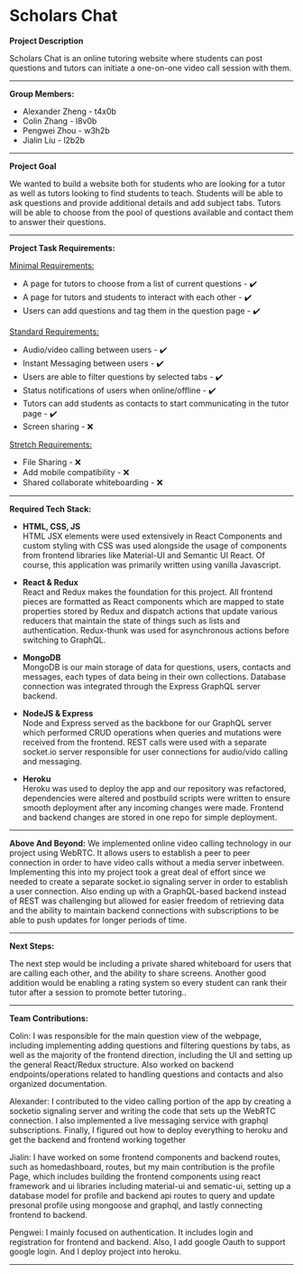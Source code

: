 
# Scholars Chat

**Project Description**

Scholars Chat is an online tutoring website where students can post questions and tutors can initiate a one-on-one video call session with them.

---
**Group Members:**
* Alexander Zheng - t4x0b
* Colin Zhang - l8v0b
* Pengwei Zhou - w3h2b
* Jialin Liu - l2b2b

---
**Project Goal**

We wanted to build a website both for students who are looking for a tutor as well as tutors looking to find students to teach. Students will be able to ask questions and provide additional details and add subject tabs. Tutors will be able to choose from the pool of questions available and contact them to answer their questions.

---
**Project Task Requirements:**

<ins>Minimal Requirements:</ins>
* A page for tutors to choose from a list of current questions -   :heavy_check_mark:
* A page for tutors and students to interact with each other -   :heavy_check_mark:
* Users can add questions and tag them in the question page -   :heavy_check_mark:

<ins>Standard Requirements:</ins>
* Audio/video calling between users -   :heavy_check_mark:
* Instant Messaging between users -   :heavy_check_mark:
* Users are able to filter questions by selected tabs -   :heavy_check_mark:
* Status notifications of users when online/offline -   :heavy_check_mark:
* Tutors can add students as contacts to start communicating in the tutor page -   :heavy_check_mark:
* Screen sharing -   :x:

<ins>Stretch Requirements:</ins>
* File Sharing -   :x:
* Add mobile compatibility -   :x:
* Shared collaborate whiteboarding -   :x:

---

**Required Tech Stack:**
* **HTML, CSS, JS**  
	HTML JSX elements were used extensively in React Components and custom styling with CSS was used alongside the usage of components from frontend libraries like Material-UI and Semantic UI React. Of course, this application was primarily written using vanilla Javascript.

* **React & Redux**  
	React and Redux makes the foundation for this project. All frontend pieces are formatted as React components which are mapped to state properties stored by Redux and dispatch actions that update various reducers that maintain the state of things such as lists and authentication. Redux-thunk was used for asynchronous actions before switching to GraphQL.

* **MongoDB**  
    MongoDB is our main storage of data for questions, users, contacts and messages, each types of data being in their own collections. Database connection was integrated through the Express GraphQL server backend.
    
* **NodeJS & Express**  
    Node and Express served as the backbone for our GraphQL server which performed CRUD operations when queries and mutations were received from the frontend. REST calls were used with a separate socket.io server responsible for user connections for audio/vido calling and messaging.
        
* **Heroku**  
    Heroku was used to deploy the app and our repository was refactored, dependencies were altered and postbuild scripts were written to ensure smooth deployment after any incoming changes were made. Frontend and backend changes are stored in one repo for simple deployment.
---
**Above And Beyond:**
We implemented online video calling technology in our project using WebRTC. It allows users to establish a peer to peer connection in order to have video calls without a media server inbetween. Implementing this into my project took a great deal of effort since we needed to create a separate socket.io signaling server in order to establish a user connection. Also ending up with a GraphQL-based backend instead of REST was challenging but allowed for easier freedom of retrieving data and the ability to maintain backend connections with subscriptions to be able to push updates for longer periods of time.

---
**Next Steps:**

The next step would be including a private shared whiteboard for users that are calling each other, and the ability to share screens.
Another good addition would be enabling a rating system so every student can rank their tutor after a session to promote better tutoring..

---

**Team Contributions:**

Colin: I was responsible for the main question view of the webpage, including implementing adding questions and filtering questions by tabs, as well as the majority of the frontend direction, including the UI and setting up the general React/Redux structure. Also worked on backend endpoints/operations related to handling questions and contacts and also organized documentation.

Alexander: I contributed to the video calling portion of the app by creating a socketio signaling server and writing the code that sets up the WebRTC connection. I also implemented a live messaging service with graphql subscriptions. Finally, I figured out how to deploy everything to heroku and get the backend and frontend working together

Jialin: I have worked on some frontend components and backend routes, such as homedashboard, routes, but my main contribution is the profile Page, which includes building the frontend components using react framework and ui libraries including material-ui and sematic-ui, setting up a database model for profile and backend api routes to query and update presonal profile using mongoose and graphql, and lastly connecting frontend to backend.

Pengwei: I mainly focused on authentication. It includes login and registration for frontend and backend. Also, I add google Oauth to support google login. And I deploy project into heroku.

---
